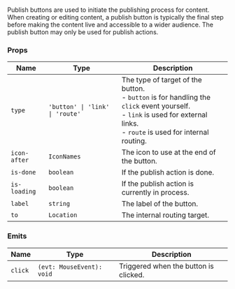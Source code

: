 # <flux-publish-button/>

Publish buttons are used to initiate the publishing process for content. When creating or editing content, a
publish button is typically the final step before making the content live and accessible to a wider audience.
The publish button may only be used for publish actions.

### Props

| Name         | Type                            | Description                                                                                                                                                                    |
|--------------|---------------------------------|--------------------------------------------------------------------------------------------------------------------------------------------------------------------------------|
| `type`       | `'button' \| 'link' \| 'route'` | The type of target of the button.<br>- `button` is for handling the `click` event yourself.<br>- `link` is used for external links.<br>- `route` is used for internal routing. |
| `icon-after` | `IconNames`                     | The icon to use at the end of the button.                                                                                                                                      |
| `is-done`    | `boolean`                       | If the publish action is done.                                                                                                                                                 |
| `is-loading` | `boolean`                       | If the publish action is currently in process.                                                                                                                                 |
| `label`      | `string`                        | The label of the button.                                                                                                                                                       |
| `to`         | `Location`                      | The internal routing target.                                                                                                                                                   |

### Emits

| Name    | Type                      | Description                           |
|---------|---------------------------|---------------------------------------|
| `click` | `(evt: MouseEvent): void` | Triggered when the button is clicked. |
